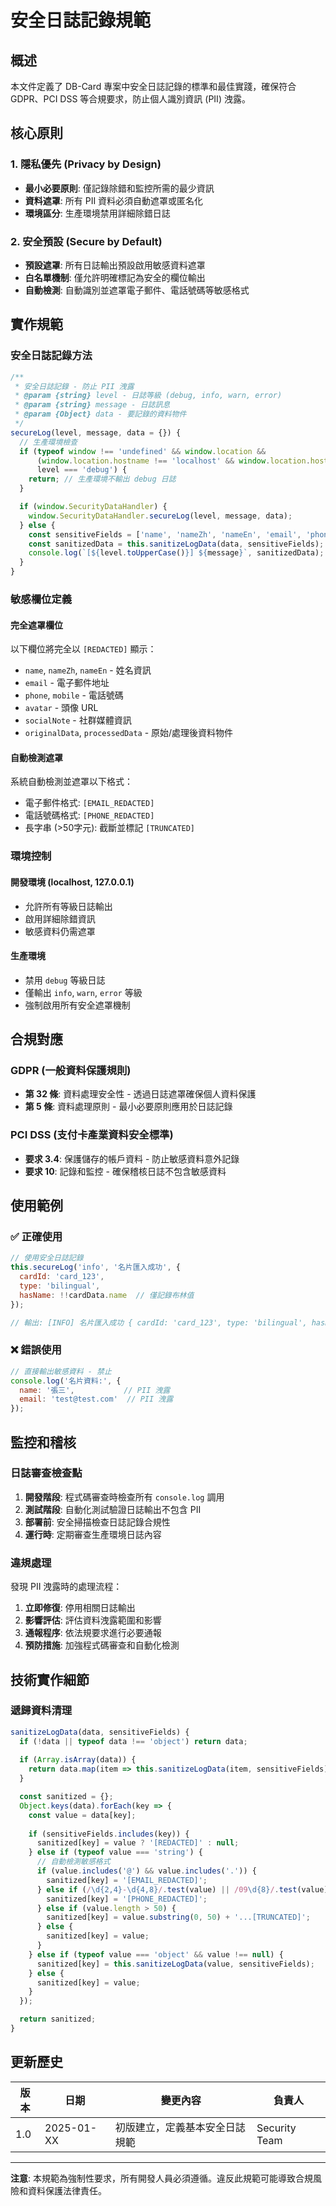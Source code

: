 # 安全日誌記錄規範

## 概述

本文件定義了 DB-Card 專案中安全日誌記錄的標準和最佳實踐，確保符合 GDPR、PCI DSS 等合規要求，防止個人識別資訊 (PII) 洩露。

## 核心原則

### 1. 隱私優先 (Privacy by Design)
- **最小必要原則**: 僅記錄除錯和監控所需的最少資訊
- **資料遮罩**: 所有 PII 資料必須自動遮罩或匿名化
- **環境區分**: 生產環境禁用詳細除錯日誌

### 2. 安全預設 (Secure by Default)
- **預設遮罩**: 所有日誌輸出預設啟用敏感資料遮罩
- **白名單機制**: 僅允許明確標記為安全的欄位輸出
- **自動檢測**: 自動識別並遮罩電子郵件、電話號碼等敏感格式

## 實作規範

### 安全日誌記錄方法

```javascript
/**
 * 安全日誌記錄 - 防止 PII 洩露
 * @param {string} level - 日誌等級 (debug, info, warn, error)
 * @param {string} message - 日誌訊息
 * @param {Object} data - 要記錄的資料物件
 */
secureLog(level, message, data = {}) {
  // 生產環境檢查
  if (typeof window !== 'undefined' && window.location && 
      (window.location.hostname !== 'localhost' && window.location.hostname !== '127.0.0.1') &&
      level === 'debug') {
    return; // 生產環境不輸出 debug 日誌
  }

  if (window.SecurityDataHandler) {
    window.SecurityDataHandler.secureLog(level, message, data);
  } else {
    const sensitiveFields = ['name', 'nameZh', 'nameEn', 'email', 'phone', 'mobile', 'avatar', 'socialNote', 'originalData', 'processedData'];
    const sanitizedData = this.sanitizeLogData(data, sensitiveFields);
    console.log(`[${level.toUpperCase()}] ${message}`, sanitizedData);
  }
}
```

### 敏感欄位定義

#### 完全遮罩欄位
以下欄位將完全以 `[REDACTED]` 顯示：
- `name`, `nameZh`, `nameEn` - 姓名資訊
- `email` - 電子郵件地址
- `phone`, `mobile` - 電話號碼
- `avatar` - 頭像 URL
- `socialNote` - 社群媒體資訊
- `originalData`, `processedData` - 原始/處理後資料物件

#### 自動檢測遮罩
系統自動檢測並遮罩以下格式：
- 電子郵件格式: `[EMAIL_REDACTED]`
- 電話號碼格式: `[PHONE_REDACTED]`
- 長字串 (>50字元): 截斷並標記 `[TRUNCATED]`

### 環境控制

#### 開發環境 (localhost, 127.0.0.1)
- 允許所有等級日誌輸出
- 啟用詳細除錯資訊
- 敏感資料仍需遮罩

#### 生產環境
- 禁用 `debug` 等級日誌
- 僅輸出 `info`, `warn`, `error` 等級
- 強制啟用所有安全遮罩機制

## 合規對應

### GDPR (一般資料保護規則)
- **第 32 條**: 資料處理安全性 - 透過日誌遮罩確保個人資料保護
- **第 5 條**: 資料處理原則 - 最小必要原則應用於日誌記錄

### PCI DSS (支付卡產業資料安全標準)
- **要求 3.4**: 保護儲存的帳戶資料 - 防止敏感資料意外記錄
- **要求 10**: 記錄和監控 - 確保稽核日誌不包含敏感資料

## 使用範例

### ✅ 正確使用
```javascript
// 使用安全日誌記錄
this.secureLog('info', '名片匯入成功', {
  cardId: 'card_123',
  type: 'bilingual',
  hasName: !!cardData.name  // 僅記錄布林值
});

// 輸出: [INFO] 名片匯入成功 { cardId: 'card_123', type: 'bilingual', hasName: true }
```

### ❌ 錯誤使用
```javascript
// 直接輸出敏感資料 - 禁止
console.log('名片資料:', {
  name: '張三',           // PII 洩露
  email: 'test@test.com'  // PII 洩露
});
```

## 監控和稽核

### 日誌審查檢查點
1. **開發階段**: 程式碼審查時檢查所有 `console.log` 調用
2. **測試階段**: 自動化測試驗證日誌輸出不包含 PII
3. **部署前**: 安全掃描檢查日誌記錄合規性
4. **運行時**: 定期審查生產環境日誌內容

### 違規處理
發現 PII 洩露時的處理流程：
1. **立即修復**: 停用相關日誌輸出
2. **影響評估**: 評估資料洩露範圍和影響
3. **通報程序**: 依法規要求進行必要通報
4. **預防措施**: 加強程式碼審查和自動化檢測

## 技術實作細節

### 遞歸資料清理
```javascript
sanitizeLogData(data, sensitiveFields) {
  if (!data || typeof data !== 'object') return data;
  
  if (Array.isArray(data)) {
    return data.map(item => this.sanitizeLogData(item, sensitiveFields));
  }

  const sanitized = {};
  Object.keys(data).forEach(key => {
    const value = data[key];
    
    if (sensitiveFields.includes(key)) {
      sanitized[key] = value ? '[REDACTED]' : null;
    } else if (typeof value === 'string') {
      // 自動檢測敏感格式
      if (value.includes('@') && value.includes('.')) {
        sanitized[key] = '[EMAIL_REDACTED]';
      } else if (/\d{2,4}-\d{4,8}/.test(value) || /09\d{8}/.test(value)) {
        sanitized[key] = '[PHONE_REDACTED]';
      } else if (value.length > 50) {
        sanitized[key] = value.substring(0, 50) + '...[TRUNCATED]';
      } else {
        sanitized[key] = value;
      }
    } else if (typeof value === 'object' && value !== null) {
      sanitized[key] = this.sanitizeLogData(value, sensitiveFields);
    } else {
      sanitized[key] = value;
    }
  });

  return sanitized;
}
```

## 更新歷史

| 版本 | 日期 | 變更內容 | 負責人 |
|------|------|----------|--------|
| 1.0 | 2025-01-XX | 初版建立，定義基本安全日誌規範 | Security Team |

---

**注意**: 本規範為強制性要求，所有開發人員必須遵循。違反此規範可能導致合規風險和資料保護法律責任。